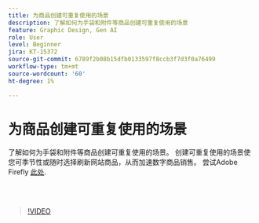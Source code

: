 ```yaml
---
title: 为商品创建可重复使用的场景
description: 了解如何为手袋和附件等商品创建可重复使用的场景
feature: Graphic Design, Gen AI
role: User
level: Beginner
jira: KT-15372
source-git-commit: 6789f2b08b15dfb0133597f8ccb3f7d3f0a76499
workflow-type: tm+mt
source-wordcount: '60'
ht-degree: 1%

---
```


# 为商品创建可重复使用的场景

了解如何为手袋和附件等商品创建可重复使用的场景。 创建可重复使用的场景使您可季节性或随时选择刷新网站商品，从而加速数字商品销售。 尝试Adobe Firefly [此处](https://firefly.adobe.com/).

<br> 

>[!VIDEO](https://video.tv.adobe.com/v/3428765?quality=12&learn=on&hidetitle=true)
